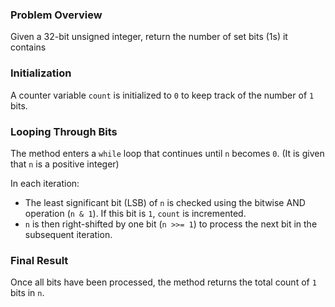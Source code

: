 ### Problem Overview
Given a 32-bit unsigned integer, return the number of set bits (1s) it contains

### Initialization
A counter variable `count` is initialized to `0` to keep track of the number of `1` bits.

### Looping Through Bits
The method enters a `while` loop that continues until `n` becomes `0`. (It is given that `n` is a positive integer)

In each iteration:
- The least significant bit (LSB) of `n` is checked using the bitwise AND operation (`n & 1`). If this bit is `1`, `count` is incremented.
- `n` is then right-shifted by one bit (`n >>= 1`) to process the next bit in the subsequent iteration.

### Final Result
Once all bits have been processed, the method returns the total count of `1` bits in `n`.
